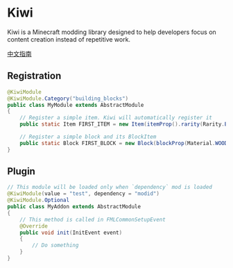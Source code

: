 # Kiwi

Kiwi is a Minecraft modding library designed to help developers focus on content creation instead of repetitive work.

[中文指南](https://moddingwithkiwi.readthedocs.io/zh_CN/1.18/)

## Registration

``` java
@KiwiModule
@KiwiModule.Category("building_blocks")
public class MyModule extends AbstractModule
{
    // Register a simple item. Kiwi will automatically register it
    public static Item FIRST_ITEM = new Item(itemProp().rarity(Rarity.EPIC));

    // Register a simple block and its BlockItem
    public static Block FIRST_BLOCK = new Block(blockProp(Material.WOOD));
}
```

## Plugin

``` java
// This module will be loaded only when `dependency` mod is loaded
@KiwiModule(value = "test", dependency = "modid")
@KiwiModule.Optional
public class MyAddon extends AbstractModule
{
    // This method is called in FMLCommonSetupEvent
    @Override
    public void init(InitEvent event)
    {
        // Do something
    }
}
```

